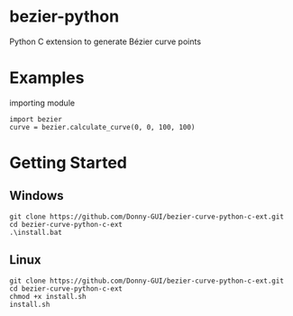 # bezier-python
Python C extension to generate Bézier curve points

# Examples
importing module
```Python3
import bezier
curve = bezier.calculate_curve(0, 0, 100, 100)
```

# Getting Started

## Windows
```Terminal
git clone https://github.com/Donny-GUI/bezier-curve-python-c-ext.git
cd bezier-curve-python-c-ext
.\install.bat
```

## Linux
```Terminal
git clone https://github.com/Donny-GUI/bezier-curve-python-c-ext.git
cd bezier-curve-python-c-ext
chmod +x install.sh
install.sh
```